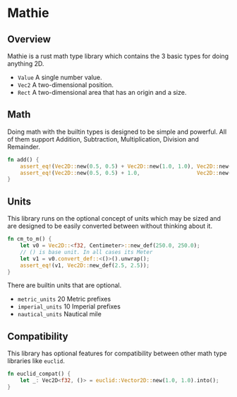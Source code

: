 # Mathie

## Overview
Mathie is a rust math type library which contains the 3 basic types
for doing anything 2D.
- `Value` A single number value.
- `Vec2` A two-dimensional position.
- `Rect` A two-dimensional area that has an origin and a size.

## Math
Doing math with the builtin types is designed to be simple and powerful.
All of them support Addition, Subtraction, Multiplication, Division and Remainder.
```rust
fn add() {
    assert_eq!(Vec2D::new(0.5, 0.5) + Vec2D::new(1.0, 1.0), Vec2D::new(1.5, 1.5));
    assert_eq!(Vec2D::new(0.5, 0.5) + 1.0,                  Vec2D::new(1.5, 1.5));
}
```

## Units
This library runs on the optional concept of units which may be sized
and are designed to be easily converted between without thinking about it.

```rust
fn cm_to_m() {
    let v0 = Vec2D::<f32, Centimeter>::new_def(250.0, 250.0);
    // () is base unit. In all cases its Meter
    let v1 = v0.convert_def::<()>().unwrap();
    assert_eq!(v1, Vec2D::new_def(2.5, 2.5));
}
```

There are builtin units that are optional.
- `metric_units` 20 Metric prefixes
- `imperial_units` 10 Imperial prefixes
- `nautical_units` Nautical mile

## Compatibility
This library has optional features for compatibility between other
math type libraries like `euclid`.

```rust
fn euclid_compat() {
    let _: Vec2D<f32, ()> = euclid::Vector2D::new(1.0, 1.0).into();
}
```
